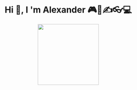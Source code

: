 <h1 align="center">Hi 👋, I 'm Alexander 🎮🎻✍👓💻</h1>
<div id="header" align="center">
 <img src="https://media2.giphy.com/media/mj4ruS6mHkdKEdmwc1/giphy.gif?cid=ecf05e47ptc0uehwenyawhw399ahik6hy8gm57v3l8xwpiu8&rid=giphy.gif&ct=g" width="200" />
<!--
**Alexander-Cio/Alexander-Cio** is a ✨ _special_ ✨ repository because its `README.md` (this file) appears on your GitHub profile.

Here are some ideas to get you started:

- 🔭 I’m currently working on ...
- 🌱 I’m currently learning ...
- 👯 I’m looking to collaborate on ...
- 🤔 I’m looking for help with ...
- 💬 Ask me about ...
- 📫 How to reach me: ...
- 😄 Pronouns: ...
- ⚡ Fun fact: ...
-->
